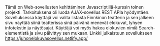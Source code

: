 Tämä on Web-sovellusten kehittäminen Javascriptillä-kurssin toinen projekti. Tarkoituksena oli luoda AJAX-sovellus REST APIa hyödyntäen. Sovelluksessa käyttäjä voi valita listasta Finnkinon teatterin ja sen jälkeen sivu näyttää siinä teatterissa sinä päivänä menevät elokuvat, lyhyen infotekstin ja näytösajat. Käyttäjä voi myös hakea elokuvien nimiä Search-elementistä ja sivu päivittyy sen mukaan. Linkki julkaistuun sovellukseen https://juhonelokuvasovellus.netlify.app/
 